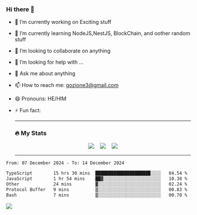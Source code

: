 ### Hi there 👋

<!--
**charlieScript/charlieScript** is a ✨ _special_ ✨ repository because its `README.md` (this file) appears on your GitHub profile.

Here are some ideas to get you started: -->

- 🔭 I’m currently working on Exciting stuff
- 🌱 I’m currently learning NodeJS,NestJS, BlockChain, and oother random stuff
- 👯 I’m looking to collaborate on anything
- 🤔 I’m looking for help with ...
- 💬 Ask me about anything
- 📫 How to reach me: gozione3@gmail.com
- 😄 Pronouns: HE/HIM
- ⚡ Fun fact:


  ---

  ### :fire: My Stats

  <div id="stats" align="center">
  <img src="http://github-readme-streak-stats.herokuapp.com?user=charlieScript&theme=dark&date_format=M%20j%5B%2C%20Y%5D" />&nbsp;&nbsp;&nbsp;
  <img src="https://github-readme-stats.vercel.app/api/top-langs/?username=charlieScript&layout=compact&theme=vision-friendly-dark"/>&nbsp;&nbsp;&nbsp;
  <img src="https://github-readme-stats.vercel.app/api?username=charlieScript&show_icons=true&theme=radical"/>
  </div>

  ---



<!--START_SECTION:waka-->

```txt
From: 07 December 2024 - To: 14 December 2024

TypeScript        15 hrs 30 mins  █████████████████████░░░░   84.54 %
JavaScript        1 hr 54 mins    ██▓░░░░░░░░░░░░░░░░░░░░░░   10.38 %
Other             24 mins         ▓░░░░░░░░░░░░░░░░░░░░░░░░   02.24 %
Protocol Buffer   9 mins          ▒░░░░░░░░░░░░░░░░░░░░░░░░   00.83 %
Bash              7 mins          ▒░░░░░░░░░░░░░░░░░░░░░░░░   00.70 %
```

<!--END_SECTION:waka-->
![](https://komarev.com/ghpvc/?username=charlieScript)
